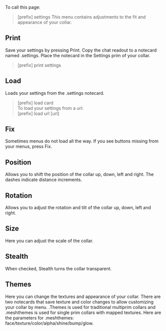 To call this page:
>[prefix] settings
This menu contains adjustments to the fit and appearance of your collar.

## Print
Save your settings by pressing Print.  Copy the chat readout to a notecard named .settings.  Place the notecard in the Settings prim of your collar.  
>[prefix] print settings  

## Load
Loads your settings from the .settings notecard.
>[prefix] load card  
To load your settings from a url:  
>[prefix] load url [url]  

## Fix
Sometimes menus do not load all the way.  If you see buttons missing from your menus, press Fix.

## Position
Allows you to shift the position of the collar up, down, left and right.  The dashes indicate distance increments.

## Rotation
Allows you to adjust the rotation and tilt of the collar up, down, left and right.

## Size
Here you can adjust the scale of the collar.

## Stealth
When checked, Stealth turns the collar transparent.

## Themes

Here you can change the textures and appearance of your collar.  There are two notecards that save texture and color changes to allow customizing your collar by menu.  .Themes is used for traditional multiprim collars and .meshthemes is used for single prim collars with mapped textures.  Here are the parameters for .meshthemes:  face/texture/color/alpha/shine/bump/glow.
